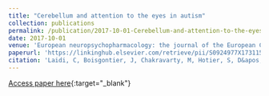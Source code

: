 ```yaml
---
title: "Cerebellum and attention to the eyes in autism"
collection: publications
permalink: /publication/2017-10-01-Cerebellum-and-attention-to-the-eyes-in-autism
date: 2017-10-01
venue: 'European neuropsychopharmacology: the journal of the European College of Neuropsychopharmacology'
paperurl: 'https://linkinghub.elsevier.com/retrieve/pii/S0924977X17311525'
citation: 'Laidi, C, Boisgontier, J, Chakravarty, M, Hotier, S, D&apos;Albis, M, Mangin, J, <b>Devenyi, G</b>, Delorme, R, Bolognani, F, Czech, C, Bouvard, M, Gras, D, Petit, J, Mishchenko, M, Gaman, A, Scheid, I, Leboyer, M, Zalla, T, Houenou, J, &quot;Cerebellum and attention to the eyes in autism.&quot; European neuropsychopharmacology: the journal of the European College of Neuropsychopharmacology, 2017.'
---
```

[Access paper here](https://linkinghub.elsevier.com/retrieve/pii/S0924977X17311525){:target="_blank"}
